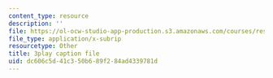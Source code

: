 ```yaml
---
content_type: resource
description: ''
file: https://ol-ocw-studio-app-production.s3.amazonaws.com/courses/res-9-003-brains-minds-and-machines-summer-course-summer-2015/dc606c5d41c350b689f284ad4339781d_2304740.vtt
file_type: application/x-subrip
resourcetype: Other
title: 3play caption file
uid: dc606c5d-41c3-50b6-89f2-84ad4339781d
---
```

